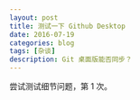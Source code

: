```yaml
---
layout: post
title: 测试一下 Github Desktop
date: 2016-07-19
categories: blog
tags: [杂谈]
description: Git 桌面版能否同步？
---
```


尝试测试细节问题，第 1 次。
